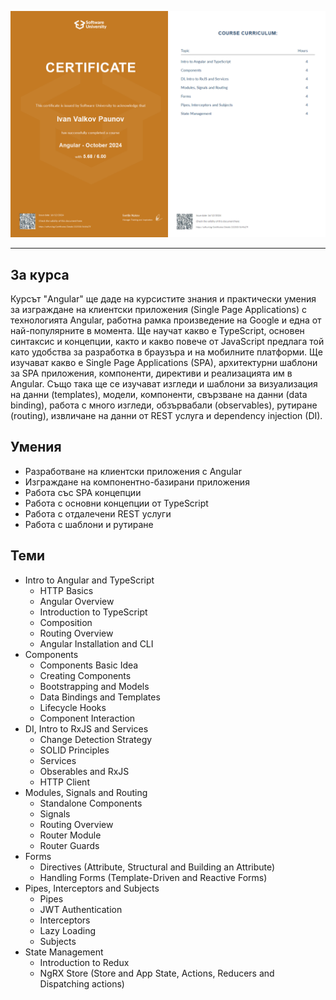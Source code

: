 <!-- ![Angular](https://github.com/BoykoPetevBoev/React-JS-June-2020/blob/master/_README/React.jpg) -->

![Image Not Found](https://github.com/ivan9paunov/SoftUni-Software-Engineering/blob/main/Angular/Angular%20-%20October%202024%20-%20Certificate.jpeg)

---

## За курса

Курсът "Angular" ще даде на курсистите знания и практически умения за изграждане на клиентски приложения (Single Page Applications) с технологията Angular, работна рамка произведение на Google и една от най-популярните в момента. Ще научат какво е TypeScript, основен синтаксис и концепции, както и какво повече от JavaScript предлага той като удобства за разработка в браузъра и на мобилните платформи. Ще изучават какво е Single Page Applications (SPA), архитектурни шаблони за SPA приложения, компоненти, директиви и реализацията им в Angular. Също така ще се изучават изгледи и шаблони за визуализация на данни (templates), модели, компоненти, свързване на данни (data binding), работа с много изгледи, обзървабали (observables), рутиране (routing), извличане на данни от REST услуга и dependency injection (DI).

## Умения

- Разработване на клиентски приложения с Angular
- Изграждане на компонентно-базирани приложения
- Работа със SPA концепции
- Работа с основни концепции от TypeScript
- Работа с отдалечени REST услуги
- Работа с шаблони и рутиране

## Теми

* Intro to Angular and TypeScript
    * HTTP Basics
    * Angular Overview
    * Introduction to TypeScript
    * Composition
    * Routing Overview
    * Angular Installation and CLI
* Components
    * Components Basic Idea 
    * Creating Components
    * Bootstrapping and Models
    * Data Bindings and Templates
    * Lifecycle Hooks
    * Component Interaction
* DI, Intro to RxJS and Services
    * Change Detection Strategy
    * SOLID Principles
    * Services
    * Obserables and RxJS
    * HTTP Client
* Modules, Signals and Routing
    * Standalone Components
    * Signals
    * Routing Overview
    * Router Module
    * Router Guards
* Forms
    * Directives (Attribute, Structural and Building an Attribute)
    * Handling Forms (Template-Driven and Reactive Forms)
* Pipes, Interceptors and Subjects 
    * Pipes
    * JWT Authentication
    * Interceptors
    * Lazy Loading
    * Subjects
* State Management
    * Introduction to Redux
    * NgRX Store (Store and App State, Actions, Reducers and Dispatching actions)